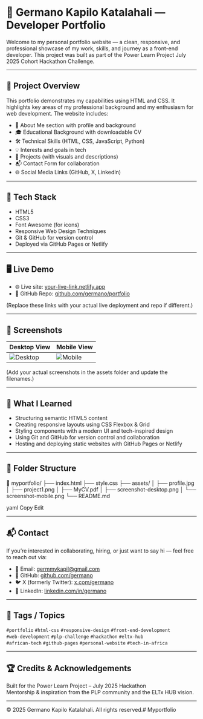 # 💼 Germano Kapilo Katalahali — Developer Portfolio

Welcome to my personal portfolio website — a clean, responsive, and professional showcase of my work, skills, and journey as a front-end developer. This project was built as part of the Power Learn Project July 2025 Cohort Hackathon Challenge.

---

## 🌟 Project Overview

This portfolio demonstrates my capabilities using HTML and CSS. It highlights key areas of my professional background and my enthusiasm for web development. The website includes:

- 👤 About Me section with profile and background  
- 🎓 Educational Background with downloadable CV  
- 🛠️ Technical Skills (HTML, CSS, JavaScript, Python)  
- 💡 Interests and goals in tech  
- 🚀 Projects (with visuals and descriptions)  
- 📬 Contact Form for collaboration  
- 🌐 Social Media Links (GitHub, X, LinkedIn)

---

## 🔧 Tech Stack

- HTML5  
- CSS3  
- Font Awesome (for icons)  
- Responsive Web Design Techniques  
- Git & GitHub for version control  
- Deployed via GitHub Pages or Netlify

---

## 🖥️ Live Demo

- 🌐 Live site: [your-live-link.netlify.app](https://your-live-link.netlify.app)  
- 🔗 GitHub Repo: [github.com/germano/portfolio](https://github.com/germano/portfolio)

(Replace these links with your actual live deployment and repo if different.)

---

## 📸 Screenshots

| Desktop View                        | Mobile View                       |
|------------------------------------|-----------------------------------|
| ![Desktop](assets/screenshot-desktop.png) | ![Mobile](assets/screenshot-mobile.png) |

(Add your actual screenshots in the assets folder and update the filenames.)

---

## 🧠 What I Learned

- Structuring semantic HTML5 content  
- Creating responsive layouts using CSS Flexbox & Grid  
- Styling components with a modern UI and tech-inspired design  
- Using Git and GitHub for version control and collaboration  
- Hosting and deploying static websites with GitHub Pages or Netlify

---

## 📂 Folder Structure

📁 myportfolio/
├── index.html
├── style.css
├── assets/
│ ├── profile.jpg
│ ├── project1.png
│ ├── MyCV.pdf
│ ├── screenshot-desktop.png
│ └── screenshot-mobile.png
└── README.md

yaml
Copy
Edit

---

## 📬 Contact

If you’re interested in collaborating, hiring, or just want to say hi — feel free to reach out via:

- 📧 Email: germmykapil@gmail.com  
- 🐙 GitHub: [github.com/germano](https://github.com/germano)  
- 🐦 X (formerly Twitter): [x.com/germano](https://x.com/germano)  
- 💼 LinkedIn: [linkedin.com/in/germano](https://linkedin.com/in/germano)

---

## 🔖 Tags / Topics

`#portfolio` `#html-css` `#responsive-design` `#front-end-development`  
`#web-development` `#plp-challenge` `#hackathon` `#eltx-hub`  
`#african-tech` `#github-pages` `#personal-website` `#tech-in-africa`

---

## 🏆 Credits & Acknowledgements

Built for the Power Learn Project – July 2025 Hackathon  
Mentorship & inspiration from the PLP community and the ELTx HUB vision.

---

© 2025 Germano Kapilo Katalahali. All rights reserved.# Myportfolio
